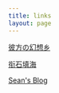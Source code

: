 ```yaml
---
title: links
layout: page
---
```




[彼方の幻想乡](http://blog.0w0.so/)

[衔石填海](http://helloqiji.com)

[Sean's Blog](http://seanran.me)
